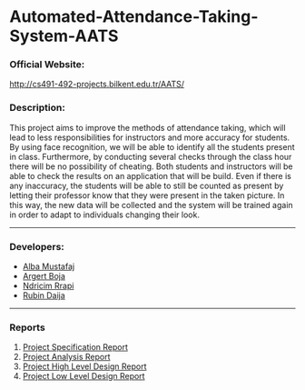 # Automated-Attendance-Taking-System-AATS

### Official Website:
http://cs491-492-projects.bilkent.edu.tr/AATS/

### Description:
<p>This project aims to improve the methods of attendance taking, which will lead to less  responsibilities  for  instructors  and  more  accuracy  for  students.  By  using  face recognition, we will be able to identify all the students present in class. Furthermore, by  conducting  several  checks  through  the  class  hour  there  will  be  no  possibility  of cheating.  Both  students  and  instructors  will  be  able  to  check  the  results  on  an application that will be build. Even if there is any inaccuracy, the students will be able 
to still be counted as present by letting their professor know that they were present in the taken picture. In this way, the new data will be collected and the system will be trained again in order to adapt to individuals changing their look. 
</p>
<hr />

### Developers:
<ul>
<li><a href="https://github.com/AlbaMustafaj">Alba Mustafaj</a></li>
<li><a href="https://github.com/argertboja">Argert Boja</a></li>
<li><a href="https://github.com/ndricimrr">Ndricim Rrapi</a></li>
<li><a href="">Rubin Daija</a></li>
</ul>
<hr /> 

### Reports
<ol>
<li> <a href="https://github.com/argertboja/Automated-Attendance-Taking-System-AATS/blob/master/Reports/01_Project_Specification_Report.pdf"> Project Specification Report </a> </li>
<li> <a href="https://github.com/argertboja/Automated-Attendance-Taking-System-AATS/blob/master/Reports/02_Project_Analysis_Report.pdf"> Project Analysis Report </a> </li>
<li> <a href="https://github.com/argertboja/Automated-Attendance-Taking-System-AATS/blob/master/Reports/03_High_Level_Design_Report.pdf"> Project High Level Design Report </a> </li>
<li> <a href="https://github.com/argertboja/Automated-Attendance-Taking-System-AATS/blob/master/Reports/04_Low_Level_Design_Report.pdf"> Project Low Level Design Report </a> </li>
</ol>

